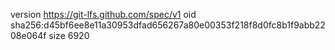 version https://git-lfs.github.com/spec/v1
oid sha256:d45bf6ee8e11a30953dfad656267a80e00353f218f8d0fc8b1f9abb2208e064f
size 6920
